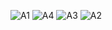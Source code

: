 ![A1](https://user-images.githubusercontent.com/83718464/126906103-b0eb75f4-6be9-4d19-a9fb-4a1ca80284b0.png)
![A4](https://user-images.githubusercontent.com/83718464/126906112-eeb6898f-842e-496b-af0b-784bb47e8fa5.png)
![A3](https://user-images.githubusercontent.com/83718464/126906121-ec49de9a-87a6-4889-909e-6123db38f954.png)
![A2](https://user-images.githubusercontent.com/83718464/126906150-aa967ebe-55f1-4da3-b0b8-ee05f05a832f.png)

